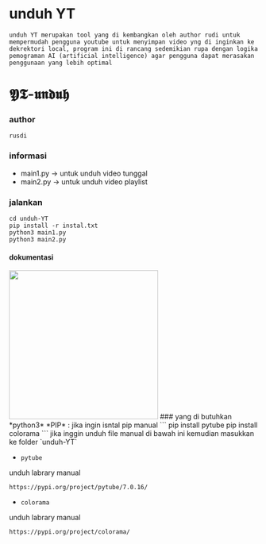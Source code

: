 # unduh YT
 ``` unduh YT merupakan tool yang di kembangkan oleh author rudi untuk mempermudah pengguna youtube untuk menyimpan video yng di inginkan ke dekrektori local, program ini di rancang sedemikian rupa dengan logika pemograman AI (artificial intelligence) agar pengguna dapat merasakan penggunaan yang lebih optimal ``` 
# 𝖄𝕿-𝖚𝖓𝖉𝖚𝖍

### author
`rusdi`
### informasi
- main1.py -> untuk unduh video tunggal
- main2.py -> untuk unduh video playlist
### jalankan
```
cd unduh-YT
pip install -r instal.txt
python3 main1.py
python3 main2.py
```
#### dokumentasi

<img src="https://github.com/rusdy-cyber/rusdy-cyber/blob/main/img/rimuru%20hd.png" width="300px">
### yang di butuhkan
*python3*
*PIP* :
jika ingin isntal pip manual
```
pip install pytube
pip install colorama
```
jika inggin unduh file manual di bawah ini kemudian masukkan ke folder `unduh-YT`

-  `pytube`

unduh labrary manual
```
https://pypi.org/project/pytube/7.0.16/
```
-  `colorama`

unduh labrary manual
```
https://pypi.org/project/colorama/
```

